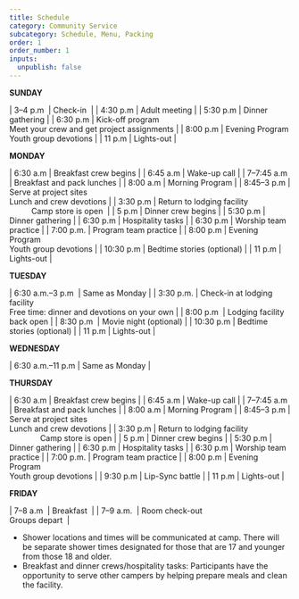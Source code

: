 ```yaml
---
title: Schedule
category: Community Service
subcategory: Schedule, Menu, Packing
order: 1
order_number: 1
inputs:
  unpublish: false
---
```

**SUNDAY**&nbsp;

| 3–4 p.m&nbsp; | Check-in&nbsp; |
| 4:30 p.m | Adult meeting |
| 5:30 p.m | Dinner gathering |
| 6:30 p.m | Kick-off program<br>Meet your crew and get project assignments |
| 8:00 p.m | Evening Program<br>Youth group devotions |
| 11 p.m | Lights-out |

**MONDAY**

| 6:30 a.m | Breakfast crew begins |
| 6:45 a.m | Wake-up call |
| 7–7:45 a.m | Breakfast and pack lunches |
| 8:00 a.m | Morning Program |
| 8:45–3 p.m | Serve at project sites<br>Lunch and crew devotions |
| 3:30 p.m | Return to lodging facility&nbsp; &nbsp; &nbsp; &nbsp; &nbsp; &nbsp; &nbsp; &nbsp; &nbsp; &nbsp; &nbsp; &nbsp; &nbsp; &nbsp; &nbsp; Camp store is open&nbsp; |
| 5 p.m | Dinner crew begins |
| 5:30 p.m | Dinner gathering |
| 6:30 p.m | Hospitality tasks |
| 6:30 p.m | Worship team practice |
| 7:00 p.m. | Program team practice |
| 8:00 p.m | Evening Program<br>Youth group devotions |
| 10:30 p.m | Bedtime stories (optional) |
| 11 p.m | Lights-out |

**TUESDAY**&nbsp;

| 6:30 a.m.–3 p.m&nbsp; | Same as Monday |
| 3:30 p.m. | Check-in at lodging facility<br>Free time: dinner and devotions on your own |
| 8:00 p.m&nbsp; | Lodging facility back open |
| 8:30 p.m&nbsp; | Movie night (optional) |
| 10:30 p.m | Bedtime stories (optional) |
| 11 p.m | Lights-out |

**WEDNESDAY**&nbsp;

| 6:30 a.m.–11 p.m | Same as Monday |

**THURSDAY**

| 6:30 a.m | Breakfast crew begins |
| 6:45 a.m | Wake-up call |
| 7–7:45 a.m | Breakfast and pack lunches |
| 8:00 a.m | Morning Program |
| 8:45–3 p.m | Serve at project sites<br>Lunch and crew devotions |
| 3:30 p.m | Return to lodging facility&nbsp; &nbsp; &nbsp; &nbsp; &nbsp; &nbsp; &nbsp; &nbsp; &nbsp; &nbsp; &nbsp; &nbsp; &nbsp; &nbsp; &nbsp; &nbsp; &nbsp; Camp store is open |
| 5 p.m | Dinner crew begins |
| 5:30 p.m | Dinner gathering |
| 6:30 p.m | Hospitality tasks |
| 6:30 p.m | Worship team practice |
| 7:00 p.m. | Program team practice |
| 8:00 p.m | Evening Program<br>Youth group devotions |
| 9:30 p.m | Lip-Sync battle |
| 11 p.m | Lights-out |

**FRIDAY**&nbsp;

| 7–8 a.m&nbsp; | Breakfast&nbsp; |
| 7–9 a.m.&nbsp; | Room check-out&nbsp;<br>Groups depart&nbsp; |

* Shower locations and times will be communicated at camp. There will be separate shower times designated for those that are 17 and younger from those 18 and older.&nbsp;
* Breakfast and dinner crews/hospitality tasks: Participants have the opportunity to serve other campers by helping prepare meals and clean the facility.&nbsp;